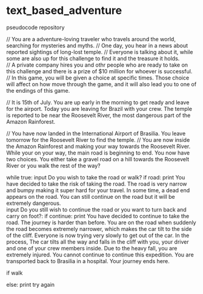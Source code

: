 # text_based_adventure
pseudocode repository

// You are a adventure-loving traveler who travels around the world, searching for mysteries and myths. 
// One day, you hear in a news about reported sightings of long-lost temple.
// Everyone is talking about it, while some are also up for this challenge to find it and the treasure it holds.  
// A private company hires you and othr people who are ready to take on this challenge and there is a prize of $10 million for whoever is successful.
// In this game, you will be given a choice at specific times. Those choice will affect on how move through the game, and it will also lead you to one of the endings
of this game.


// It is 15th of July. You are up early in the morning to get ready and leave for the airport. Today you are leaving for Brazil with your crew. The temple is reported to be near the Roosevelt River, the most dangerous part of the Amazon Rainforest.  

// You have now landed in the International Airport of Brasilia. You leave tomorrow for the Roosevelt River to find the temple. 
// You are now inside the Amazon Rainforest and making your way towards the Roosevelt River. While your on your way, the main road is beginning
to end. You now have two choices. You either take a gravel road on a hill towards the Roosevelt River or you walk the rest of the way?

while true:
input Do you wish to take the road or walk?
  if road:
  print You have decided to take the risk of taking the road. The road is very narrow and bumpy making it super hard for your travel. In some time, a dead end appears on the road.   You can still continue on the road but it will be extremely dangerous.    
  input Do you still wish to continue the road or you want to turn back and carry on foot?:
  if continue:
  print You have decided to continue to take the road. The journey is harder than before. You are on the road when suddenly the road becomes extremely narrower, which makes the car tilt to the side of the cliff. Everyone is now trying very slowly to get out of the car. In the process, The car tilts all the way and falls in the cliff with you, your driver and one of your crew members inside. Due to the heavy fall, you are extremely injured. You cannot continue to continue this expedition. You are transported back to Brasilia in a hospital. Your journey ends here.

  if walk
  

else:
print try again

